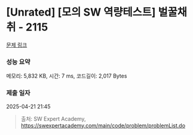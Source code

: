 # [Unrated] [모의 SW 역량테스트] 벌꿀채취 - 2115 

[문제 링크](https://swexpertacademy.com/main/code/problem/problemDetail.do?contestProbId=AV5V4A46AdIDFAWu) 

### 성능 요약

메모리: 5,832 KB, 시간: 7 ms, 코드길이: 2,017 Bytes

### 제출 일자

2025-04-21 21:45



> 출처: SW Expert Academy, https://swexpertacademy.com/main/code/problem/problemList.do